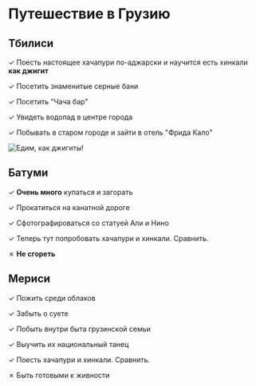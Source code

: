 # Путешествие в Грузию

## Тбилиси
&check; Поесть настоящее хачапури по-аджарски и научится есть хинкали **как джигит**

&check; Посетить знаменитые серные бани

&check; Посетить "Чача бар"

&check; Увидеть водопад в центре города

&check; Побывать в старом городе и зайти в отель "Фрида Кало"

![Едим, как джигиты!](Хинкали.jpg)

## Батуми
&check; **Очень много** купаться и загорать 

&check; Прокатиться на канатной дороге

&check; Сфотографироваться со статуей Али и Нино

&check; Теперь тут попробовать хачапури и хинкали. Сравнить.

&cross; **Не сгореть**

## Мериси
&check; Пожить среди облаков

&check; Забыть о суете

&check; Побыть внутри быта грузинской семьи

&check; Выучить их национальный танец

&check; Поесть хачапури и хинкали. Сравнить. 

&cross; Быть готовыми к живности